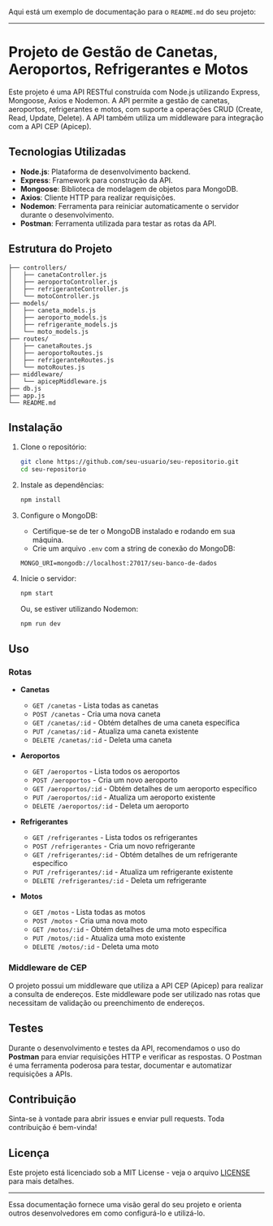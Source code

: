 Aqui está um exemplo de documentação para o `README.md` do seu projeto:

---

# Projeto de Gestão de Canetas, Aeroportos, Refrigerantes e Motos

Este projeto é uma API RESTful construída com Node.js utilizando Express, Mongoose, Axios e Nodemon. A API permite a gestão de canetas, aeroportos, refrigerantes e motos, com suporte a operações CRUD (Create, Read, Update, Delete). A API também utiliza um middleware para integração com a API CEP (Apicep).

## Tecnologias Utilizadas

- **Node.js**: Plataforma de desenvolvimento backend.
- **Express**: Framework para construção da API.
- **Mongoose**: Biblioteca de modelagem de objetos para MongoDB.
- **Axios**: Cliente HTTP para realizar requisições.
- **Nodemon**: Ferramenta para reiniciar automaticamente o servidor durante o desenvolvimento.
- **Postman**: Ferramenta utilizada para testar as rotas da API.

## Estrutura do Projeto

```
├── controllers/
│   ├── canetaController.js
│   ├── aeroportoController.js
│   ├── refrigeranteController.js
│   └── motoController.js
├── models/
│   ├── caneta_models.js
│   ├── aeroporto_models.js
│   ├── refrigerante_models.js
│   └── moto_models.js
├── routes/
│   ├── canetaRoutes.js
│   ├── aeroportoRoutes.js
│   ├── refrigeranteRoutes.js
│   └── motoRoutes.js
├── middleware/
│   └── apicepMiddleware.js
├── db.js
├── app.js
└── README.md
```

## Instalação

1. Clone o repositório:

   ```bash
   git clone https://github.com/seu-usuario/seu-repositorio.git
   cd seu-repositorio
   ```

2. Instale as dependências:

   ```bash
   npm install
   ```

3. Configure o MongoDB:

   - Certifique-se de ter o MongoDB instalado e rodando em sua máquina.
   - Crie um arquivo `.env` com a string de conexão do MongoDB:

   ```env
   MONGO_URI=mongodb://localhost:27017/seu-banco-de-dados
   ```

4. Inicie o servidor:

   ```bash
   npm start
   ```

   Ou, se estiver utilizando Nodemon:

   ```bash
   npm run dev
   ```

## Uso

### Rotas

- **Canetas**
  - `GET /canetas` - Lista todas as canetas
  - `POST /canetas` - Cria uma nova caneta
  - `GET /canetas/:id` - Obtém detalhes de uma caneta específica
  - `PUT /canetas/:id` - Atualiza uma caneta existente
  - `DELETE /canetas/:id` - Deleta uma caneta

- **Aeroportos**
  - `GET /aeroportos` - Lista todos os aeroportos
  - `POST /aeroportos` - Cria um novo aeroporto
  - `GET /aeroportos/:id` - Obtém detalhes de um aeroporto específico
  - `PUT /aeroportos/:id` - Atualiza um aeroporto existente
  - `DELETE /aeroportos/:id` - Deleta um aeroporto

- **Refrigerantes**
  - `GET /refrigerantes` - Lista todos os refrigerantes
  - `POST /refrigerantes` - Cria um novo refrigerante
  - `GET /refrigerantes/:id` - Obtém detalhes de um refrigerante específico
  - `PUT /refrigerantes/:id` - Atualiza um refrigerante existente
  - `DELETE /refrigerantes/:id` - Deleta um refrigerante

- **Motos**
  - `GET /motos` - Lista todas as motos
  - `POST /motos` - Cria uma nova moto
  - `GET /motos/:id` - Obtém detalhes de uma moto específica
  - `PUT /motos/:id` - Atualiza uma moto existente
  - `DELETE /motos/:id` - Deleta uma moto

### Middleware de CEP

O projeto possui um middleware que utiliza a API CEP (Apicep) para realizar a consulta de endereços. Este middleware pode ser utilizado nas rotas que necessitam de validação ou preenchimento de endereços.

## Testes

Durante o desenvolvimento e testes da API, recomendamos o uso do **Postman** para enviar requisições HTTP e verificar as respostas. O Postman é uma ferramenta poderosa para testar, documentar e automatizar requisições a APIs.

## Contribuição

Sinta-se à vontade para abrir issues e enviar pull requests. Toda contribuição é bem-vinda!

## Licença

Este projeto está licenciado sob a MIT License - veja o arquivo [LICENSE](LICENSE) para mais detalhes.

---

Essa documentação fornece uma visão geral do seu projeto e orienta outros desenvolvedores em como configurá-lo e utilizá-lo.